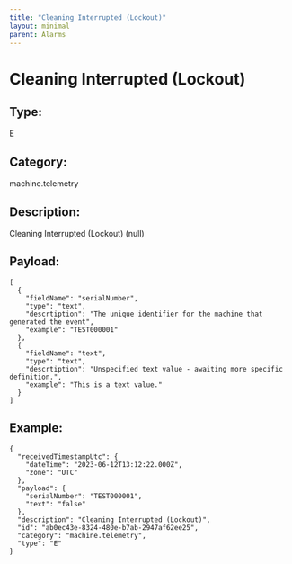 ```yaml
---
title: "Cleaning Interrupted (Lockout)"
layout: minimal
parent: Alarms
---
```


# Cleaning Interrupted (Lockout)

## Type:

E

## Category:

machine.telemetry

## Description: 

Cleaning Interrupted (Lockout) (null)

## Payload:

```
[
  {
    "fieldName": "serialNumber",
    "type": "text",
    "descrtiption": "The unique identifier for the machine that generated the event",
    "example": "TEST000001"
  },
  {
    "fieldName": "text",
    "type": "text",
    "descrtiption": "Unspecified text value - awaiting more specific definition.",
    "example": "This is a text value."
  }
]
```

## Example:

```
{
  "receivedTimestampUtc": {
    "dateTime": "2023-06-12T13:12:22.000Z",
    "zone": "UTC"
  },
  "payload": {
    "serialNumber": "TEST000001",
    "text": "false"
  },
  "description": "Cleaning Interrupted (Lockout)",
  "id": "ab0ec43e-8324-480e-b7ab-2947af62ee25",
  "category": "machine.telemetry",
  "type": "E"
}
```
